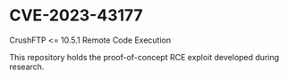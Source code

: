 # CVE-2023-43177
CrushFTP &lt;= 10.5.1 Remote Code Execution

This repository holds the proof-of-concept RCE exploit developed during research.
